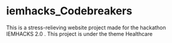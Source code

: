 # iemhacks_Codebreakers
This is a stress-relieving website project made for the hackathon IEMHACKS 2.0 . This project is under the theme Healthcare
